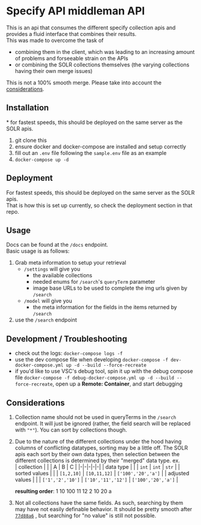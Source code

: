 # Specify API middleman API

This is an api that consumes the different specify collection apis and provides a fluid interface that combines their results.  
This was made to overcome the task of  

* combining them in the client, which was leading to an increasing amount of problems and forseeable strain on the APIs 
* or combining the SOLR collections themselves (the varying collections having their own merge issues)
  
This is not a 100% smooth merge. Please take into account the [considerations](#considerations).

## Installation

\* for fastest speeds, this should be deployed on the same server as the SOLR apis.  

1. git clone this
2. ensure docker and docker-compose are installed and setup correctly
3. fill out an `.env` file following the `sample.env` file as an example
4. `docker-compose up -d`

## Deployment

For fastest speeds, this should be deployed on the same server as the SOLR apis.  
That is how this is set up currently, so check the deployment section in that repo.

## Usage

Docs can be found at the `/docs` endpoint.  
Basic usage is as follows:

1. Grab meta information to setup your retrieval  
    * `/settings` will give you 
      * the available collections
      * needed enums for `/search`'s `queryTerm` parameter
      * image base URLs to be used to complete the img urls given by `/search`
    * `/model` will give you 
      * the meta information for the fields in the items returned by `/search`
2. use the `/search` endpoint

## Development / Troubleshooting

* check out the logs: `docker-compose logs -f`
* use the dev compose file when developing `docker-compose -f dev-docker-compose.yml up -d --build --force-recreate`
* if you'd like to use VSC's debug tool, spin it up with the debug compose file `docker-compose -f debug-docker-compose.yml up -d --build --force-recreate`, open up a **Remote: Container**, and start debugging

## Considerations

1. Collection name should not be used in queryTerms in the `/search` endpoint. It will just be ignored (rather, the field search will be replaced with `"*"`). You can sort by collections though.
2. Due to the nature of the different collections under the hood having columns of conflicting datatypes, sorting may be a little off. The SOLR apis each sort by their own data types, then selection between the different collections is determined by their "merged" data type. ex.  
    | collection | \| | A | B | C |
    |-|-|-|-|-|
    | data type | \| | `int` | `int` | `str` |
    | sorted values | \| | `[1,2,10]` | `[10,11,12]` | `['100','20','a']` |
    | adjusted values | \| | `['1','2','10']` | `['10','11','12']` | `['100','20','a']` |  
    
    **resulting order**: 1 10 100 11 12 2 10 20 a
3. Not all collections have the same fields. As such, searching by them may have not easily definable behavior. It should be pretty smooth after [`77d88a6`](https://github.com/OIT-UOG/Specify-API-Middleman-API/commit/77d88a627d3f9c26785dcc4a0a03edc9590c8f08) , but searching for "no value" is still not possible.
    
